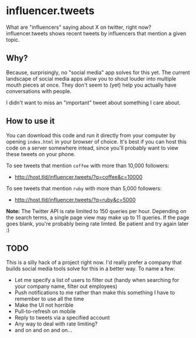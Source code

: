 # influencer.tweets

What are "influencers" saying about X on twitter, right now?  influencer.tweets shows recent tweets by influencers that mention a given topic.

## Why?

Because, surprisingly, no "social media" app solves for this yet. The current landscape of social media apps allow you to shout louder into multiple mouth pieces at once. They don't seem to (yet) help you actually have conversations with people.

I didn't want to miss an "important" tweet about something I care about.

## How to use it

You can download this code and run it directly from your computer by opening ``index.html`` in your browser of choice. It's best if you can host this code on a server somewhere intead, since you'll probably want to view these tweets on your phone.

To see tweets that mention ``coffee`` with more than 10,000 followers:

* http://host.tld/influencer.tweets/?q=coffee&c=10000

To see tweets that mention ``ruby`` with more than 5,000 followers:

* http://host.tld/influencer.tweets/?q=ruby&c=5000


**Note:** The Twitter API is rate limited to 150 queries per hour. Depending on the search terms, a single page view may make up to 11 queries. If the page goes blank, you're probably being rate limted. Be patient and try again later :)


## TODO

This is a silly hack of a project right now. I'd really prefer a company that builds social media tools solve for this in a better way.  To name a few:

* Let me specify a list of users to filter out (handy when searching for your company name, filter out employees)
* Push notifications to me rather than make this something I have to remember to use all the time
* Make the UI not horrible
* Pull-to-refresh on mobile
* Reply to tweets via a specified account
* Any way to deal with rate limiting?
* and on and on and on...
